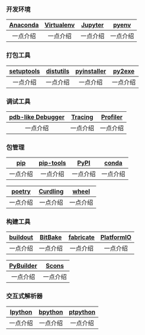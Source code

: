 <h3 name="env">开发环境</h3>

| [Anaconda](./) | [Virtualenv](./) | [Jupyter](./) | [pyenv](./) |
| :------: | :------: | :------: | :------: |
| 一点介绍 | 一点介绍 | 一点介绍 | 一点介绍 |

<h3 name="pack">打包工具</h3>

| [setuptools](./) | [distutils](./) | [pyinstaller](./) | [py2exe](./) |
| :------: | :------: | :------: | :------: |
| 一点介绍 | 一点介绍 | 一点介绍 | 一点介绍 |

<h3 name="debugger">调试工具</h3>

| [pdb-like Debugger](./) | [Tracing](./) | [Profiler](./) |
| :------: | :------: | :------: |
| 一点介绍 | 一点介绍 | 一点介绍 |

<h3 name="package">包管理</h3>

| [pip](./) | [pip-tools](./) | [PyPI](./) | [conda](./) |
| :------: | :------: | :------: | :------: |
| 一点介绍 | 一点介绍 | 一点介绍 | 一点介绍 |


| [poetry](./) | [Curdling](./) | [wheel](./) |
| :------: | :------: | :------: |
| 一点介绍 | 一点介绍 | 一点介绍 |

<h3 name="build">构建工具</h3>

| [buildout](./) | [BitBake](./) | [fabricate](./) | [PlatformIO](./) |
| :------: | :------: | :------: | :------: |
| 一点介绍 | 一点介绍 | 一点介绍 | 一点介绍 |

| [PyBuilder](./) | [Scons](./) |
| :------: | :------: |
| 一点介绍 | 一点介绍 |

<h3 name="interactive">交互式解析器</h3>

| [Ipython](./) | [bpython](./) | [ptpython](./) |
| :------: | :------: | :------: |
| 一点介绍 | 一点介绍 | 一点介绍 |